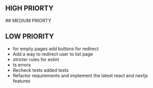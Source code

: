 ## HIGH PRIORTY

## MEDIUM PRIORTY

## LOW PRIORITY

- for empty pages add buttons for redirect
- Add a way to redirect user to list page
- stricter rules for eslint
- ts errors
- Recheck tests added tests
- Refactor requirements and implement the latest react and nextjs features
